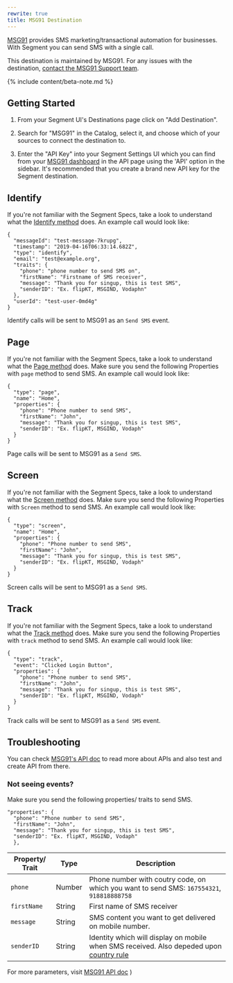 ```yaml
---
rewrite: true
title: MSG91 Destination
---
```


[MSG91](https://msg91.com/) provides SMS marketing/transactional automation for businesses. With Segment you can send SMS with a single call.

This destination is maintained by MSG91. For any issues with the destination, [contact the MSG91 Support team](mailto:support@msg91.com).

{% include content/beta-note.md %}


## Getting Started



1.  From your Segment UI's Destinations page click on "Add Destination".

2.  Search for "MSG91" in the Catalog, select it, and choose which of your sources to connect the destination to.

3. Enter the "API Key" into your Segment Settings UI which you can find from your [MSG91 dashboard](https://control.msg91.com/signin/) in the API page using the 'API' option in the sidebar. It's recommended that you create a brand new API key for the Segment destination.


## Identify
If you're not familiar with the Segment Specs, take a look to understand what the [Identify method](/docs/connections/spec/identify/) does. An example call would look like:

```
{
  "messageId": "test-message-7krupg",
  "timestamp": "2019-04-16T06:33:14.682Z",
  "type": "identify",
  "email": "test@example.org",
  "traits": {
    "phone": "phone number to send SMS on",
    "firstName": "Firstname of SMS receiver",
    "message": "Thank you for singup, this is test SMS",
    "senderID": "Ex. flipKT, MSGIND, Vodaphn"
  },
  "userId": "test-user-0md4g"
}
```

Identify calls will be sent to MSG91 as an `Send SMS` event.



## Page

If you're not familiar with the Segment Specs, take a look to understand what the [Page method](/docs/connections/spec/page/) does. Make sure you send the following Properties with `page` method to send SMS. An example call would look like:

```
{
  "type": "page",
  "name": "Home",
  "properties": {
    "phone": "Phone number to send SMS",
    "firstName": "John",
    "message": "Thank you for singup, this is test SMS",
    "senderID": "Ex. flipKT, MSGIND, Vodaph"
  }
}

```
Page calls will be sent to MSG91 as a `Send SMS`.

## Screen

If you're not familiar with the Segment Specs, take a look to understand what the [Screen method](/docs/connections/spec/screen/) does. Make sure you send the following Properties with `Screen` method to send SMS. An example call would look like:

```
{
  "type": "screen",
  "name": "Home",
  "properties": {
    "phone": "Phone number to send SMS",
    "firstName": "John",
    "message": "Thank you for singup, this is test SMS",
    "senderID": "Ex. flipKT, MSGIND, Vodaph"
  }
}
```
Screen calls will be sent to MSG91 as a `Send SMS`.

## Track

If you're not familiar with the Segment Specs, take a look to understand what the [Track method](/docs/connections/spec/track/) does. Make sure you send the following Properties with `track` method to send SMS. An example call would look like:

```
{
  "type": "track",
  "event": "Clicked Login Button",
  "properties": {
    "phone": "Phone number to send SMS",
    "firstName": "John",
    "message": "Thank you for singup, this is test SMS",
    "senderID": "Ex. flipKT, MSGIND, Vodaph"
  }
}
```
Track calls will be sent to MSG91 as a `Send SMS` event.



## Troubleshooting

You can check [MSG91's API doc](https://docs.msg91.com/collection/msg91-api-integration/5/send-sms/T26A6X72) to read more about APIs and also test and create API from there.

### Not seeing events?

Make sure you send the following properties/ traits to send SMS.

```
"properties": {
  "phone": "Phone number to send SMS",
  "firstName": "John",
  "message": "Thank you for singup, this is test SMS",
  "senderID": "Ex. flipKT, MSGIND, Vodaph"
  },
```

| **Property/ Trait** | **Type** | **Description** |
| --- | --- | --- |
| `phone` | Number | Phone number with coutry code, on which you want to send SMS: `167554321`, `918818888758`
| `firstName` | String | First name of SMS receiver |
| `message` | String | SMS content you want to get delivered on mobile number.  |
| `senderID` | String | Identity which will display on mobile when SMS received. Also depeded upon [country rule](https://help.msg91.com/article/53-sender-id-in-various-countries)|


For more parameters, visit [MSG91 API doc](https://docs.msg91.com/collection/msg91-api-integration/5/send-sms/T26A6X72)
)
